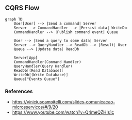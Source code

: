 ## CQRS Flow
```mermaid
graph TD
    User[User] --> |Send a command| Server
    Server --> CommandHandler --> |Persist data| WriteDb
    CommandHandler --> |Publish command event| Queue

    User --> |Send a query to some data| Server
    Server --> QueryHandler --> ReadDb --> |Result| User
    Queue --> |Update data| ReadDb
    
    Server[App]
    CommandHandler(Command Handler)
    QueryHandler(Query Handler)
    ReadDb[(Read Database)]
    WriteDb[(Write Database)]
    Queue["Events Queue"]
```

### References
- https://viniciuscampitelli.com/slides-comunicacao-microsservicos/#/9/20
- https://www.youtube.com/watch?v=Q4meQZHIs1c
